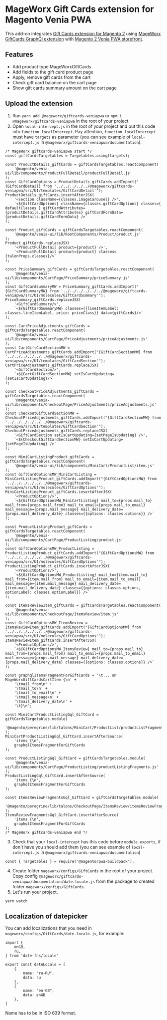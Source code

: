 # MageWorx Gift Cards extension for Magento Venia PWA
This add-on integrates [Gift Cards extension for Magento 2](https://www.mageworx.com/magento-2-gift-cards.html) using [MageWorx GiftCards GraphQl extension](https://repos.mageworx.com/mageworx_extensions_m2/gc/MageWorx_GiftCardsGraphQl)  with [Magento 2 Venia PWA storefront](https://magento.github.io/pwa-studio/venia-pwa-concept/).

## Features
- Add product type MageWorxGiftCards
- Add fields to the gift card product page
- Apply, remove gift cards from the cart
- Check gift card balance on the cart page
- Show gift cards summary amount on the cart page

## Upload the extension
1. Run `yarn add @mageworx/giftcards-veniapwa` or `npm i @mageworx/giftcards-veniapwa` in the root of your project.
2. Open `local-intercept.js` in the root of your project and put this code into `function localIntercept`. Pay attention, `function localIntercept` must have `targets` as parameter (you can see example of `local-intercept.js` in `@mageworx/giftcards-veniapwa/documentation`).
```
/* MageWorx giftcards-veniapwa start */
const giftCardsTargetables = Targetables.using(targets);

const ProductDetails_giftCards = giftCardsTargetables.reactComponent(
    '@magento/venia-ui/lib/components/ProductFullDetail/productFullDetail.js'
);
const GiftCardOptions = ProductDetails_giftCards.addImport("{GiftCardDetail} from '../../../../../@mageworx/giftcards-veniapwa/src/UI/templates/GiftCardDetail'");
ProductDetails_giftCards.insertAfterJSX(
    '<section className={classes.imageCarousel} />',
    `<${GiftCardOptions} className={classes.giftCardOptions} classes={ defaultClasses } giftCardAttributes={productDetails.giftCardAttributes} giftCardFormData={productDetails.giftCardFormData} />`
);

const Product_giftCards = giftCardsTargetables.reactComponent(
    '@magento/venia-ui/lib/RootComponents/Product/product.js'
);
Product_giftCards.replaceJSX(
    '<ProductFullDetail product={product} />',
    `<ProductFullDetail product={product} classes={talonProps.classes}/>`
);

const PriceSummary_giftCards = giftCardsTargetables.reactComponent(
    '@magento/venia-ui/lib/components/CartPage/PriceSummary/priceSummary.js'
);
const GiftCardSummaryMW = PriceSummary_giftCards.addImport("{GiftCardSummaryMW} from '../../../../../../@mageworx/giftcards-veniapwa/src/UI/molecules/GiftCardSummary'");
PriceSummary_giftCards.replaceJSX(
    '<GiftCardSummary/>',
    `<${GiftCardSummaryMW} classes={{lineItemLabel: classes.lineItemLabel, price: priceClass}} data={giftCards}/>`
);

const CartPriceAdjustments_giftCards = giftCardsTargetables.reactComponent(
    '@magento/venia-ui/lib/components/CartPage/PriceAdjustments/priceAdjustments.js'
);
const CartGiftCardSectionMW = CartPriceAdjustments_giftCards.addImport("{GiftCardSectionMW} from '../../../../../../@mageworx/giftcards-veniapwa/src/UI/templates/GiftCardSection'");
CartPriceAdjustments_giftCards.replaceJSX(
    '<GiftCardSection/>',
    `<${CartGiftCardSectionMW} setIsCartUpdating={setIsCartUpdating}/>`
);

const CheckoutPriceAdjustments_giftCards = giftCardsTargetables.reactComponent(
    '@magento/venia-ui/lib/components/CheckoutPage/PriceAdjustments/priceAdjustments.js'
);
const CheckoutGiftCardSectionMW = CheckoutPriceAdjustments_giftCards.addImport("{GiftCardSectionMW} from '../../../../../../@mageworx/giftcards-veniapwa/src/UI/templates/GiftCardSection'");
CheckoutPriceAdjustments_giftCards.replaceJSX(
    '<GiftCardSection setIsCartUpdating={setPageIsUpdating} />',
    `<${CheckoutGiftCardSectionMW} setIsCartUpdating={setPageIsUpdating} />`
);

const MiniCartListingProduct_giftCards = giftCardsTargetables.reactComponent(
    '@magento/venia-ui/lib/components/MiniCart/ProductList/item.js'
);
const GiftCardOptionsMW_MiniCartListing = MiniCartListingProduct_giftCards.addImport("{GiftCardOptionsMW} from '../../../../../../@mageworx/giftcards-veniapwa/src/UI/molecules/GiftCardOptions'");
MiniCartListingProduct_giftCards.insertAfterJSX(
    '<ProductOptions/>',
    `<${GiftCardOptionsMW_MiniCartListing} mail_to={props.mail_to} mail_from={props.mail_from} mail_to_email={props.mail_to_email} mail_message={props.mail_message} mail_delivery_date={props.mail_delivery_date} classes={{options: classes.options}} />`
);

const ProductListingProduct_giftCards = giftCardsTargetables.reactComponent(
    '@magento/venia-ui/lib/components/CartPage/ProductListing/product.js'
);
const GiftCardOptionsMW_ProductListing = ProductListingProduct_giftCards.addImport("{GiftCardOptionsMW} from '../../../../../../@mageworx/giftcards-veniapwa/src/UI/molecules/GiftCardOptions'");
ProductListingProduct_giftCards.insertAfterJSX(
    '<ProductOptions/>',
    `<${GiftCardOptionsMW_ProductListing} mail_to={item.mail_to} mail_from={item.mail_from} mail_to_email={item.mail_to_email} mail_message={item.mail_message} mail_delivery_date={item.mail_delivery_date} classes={{options: classes.options, optionLabel: classes.optionLabel}} />`
);

const ItemsReviewItem_giftCards = giftCardsTargetables.reactComponent(
    '@magento/venia-ui/lib/components/CheckoutPage/ItemsReview/item.js'
);
const GiftCardOptionsMW_ItemsReview = ItemsReviewItem_giftCards.addImport("{GiftCardOptionsMW} from '../../../../../../@mageworx/giftcards-veniapwa/src/UI/molecules/GiftCardOptions'");
ItemsReviewItem_giftCards.insertAfterJSX(
    '<ProductOptions/>',
    `<${GiftCardOptionsMW_ItemsReview} mail_to={props.mail_to} mail_from={props.mail_from} mail_to_email={props.mail_to_email} mail_message={props.mail_message} mail_delivery_date={props.mail_delivery_date} classes={{options: classes.options}} />`
);

const graphqlItemsFragmentForGiftCards = '\t... on MageWorxGiftCardsCartItem {\n' +
    '\tmail_from\n' +
    '\tmail_to\n' +
    '\tmail_to_email\n' +
    '\tmail_message\n' +
    '\tmail_delivery_date\n' +
    '\t}\n';

const MiniCartProductListingGql_GiftCard = giftCardsTargetables.module(
    '@magento/peregrine/lib/talons/MiniCart/ProductList/productListFragments.gql.js'
);
MiniCartProductListingGql_GiftCard.insertAfterSource(
    'items {\n',
    graphqlItemsFragmentForGiftCards
);

const ProductListingGql_GiftCard = giftCardsTargetables.module(
    '@magento/venia-ui/lib/components/CartPage/ProductListing/productListingFragments.js'
);
ProductListingGql_GiftCard.insertAfterSource(
    'items {\n',
    graphqlItemsFragmentForGiftCards
);

const ItemsReviewFragmentsGql_GiftCard = giftCardsTargetables.module(
    '@magento/peregrine/lib/talons/CheckoutPage/ItemsReview/itemsReviewFragments.gql.js'
);
ItemsReviewFragmentsGql_GiftCard.insertAfterSource(
    'items {\n',
    graphqlItemsFragmentForGiftCards
);
/* MageWorx giftcards-veniapwa end */
```
3. Check that your `local-intercept` has this code before `module.exports`, if don't have you should add them (you can see example of `local-intercept.js` in `@mageworx/giftcards-veniapwa/documentation`)
```
const { Targetables } = require('@magento/pwa-buildpack');
```
4. Create folder `mageworx/configs/GiftCards` in the root of your project. Copy config `@mageworx/giftcards-veniapwa/documentation/date.locale.js` from the package to created folder `mageworx/configs/GiftCards`.
5. Let's run your project.
```
yarn watch
```

## Localization of datepicker
You can add localizations that you need in `mageworx/configs/GiftCards/date.locale.js`, for example:
```
import { 
    enGB, 
    ru,
} from 'date-fns/locale'

export const dateLocale = [
    {
        name: "ru-RU",
        data: ru
    },
    {
        name: "en-GB",
        data: enGB
    },
]
```
Name has to be in ISO 639 format.
